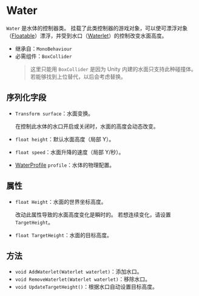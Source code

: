 # Water

`Water` 是水体的控制器类。
挂载了此类控制器的游戏对象，可以使可漂浮对象（[Floatable](Floatable.md)）漂浮，并受到水口（[Waterlet](Waterlet.md)）的控制改变水面高度。

- 继承自：`MonoBehaviour`
- 必需组件：`BoxCollider`
	> 这里只能用 `BoxCollider` 是因为 Unity 内建的水面只支持此种碰撞体。
	> 若能够找到上位替代，以后会考虑替换。

## 序列化字段

- `Transform surface`：水面变换。

	在控制此水体的水口开启或关闭时，水面的高度会动态改变。

- `float height`：默认水面高度（局部 Y）。

- `float speed`：水面升降的速度（局部 Y/秒）。

- [WaterProfile](WaterProfile.md) `profile`：水体的物理配置。

## 属性

- `float Height`：水面的世界坐标高度。

	改动此属性导致的水面高度变化是瞬时的。
	若想连续变化，请设置 `TargetHeight`。

- `float TargetHeight`：水面的目标高度。

## 方法

- `void AddWaterlet(Waterlet waterlet)`：添加水口。
- `void RemoveWaterlet(Waterlet waterlet)`：移除水口。
- `void UpdateTargetHeight()`：根据水口自动设置目标高度。